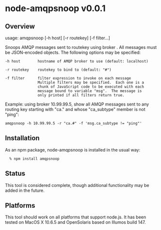 node-amqpsnoop v0.0.1
==============

Overview
--------

usage: amqpsnoop [-h host] [-r routekey] [-f filter...]

Snoops AMQP messages sent to routekey <routekey> using broker <host>.
All messages must be JSON-encoded objects.  The following options may 
be specified:

    -h host        hostname of AMQP broker to use (default: localhost)

    -r routekey    routekey to bind to (default: "#")

    -f filter      filter expression to invoke on each message
                   Multiple filters may be specified.  Each one is a 
                   chunk of JavaScript code to be executed with each 
                   message bound to variable "msg".  The message is 
                   only printed if all filters return true.

Example: using broker 10.99.99.5, show all AMQP messages sent to any 
routing key starting with "ca." and whose "ca_subtype" member is not 
"ping":

    amqpsnoop -h 10.99.99.5 -r "ca.#" -f 'msg.ca_subtype != "ping"'


Installation
------------

As an npm package, node-amqpsnoop is installed in the usual way:

      % npm install amqpsnoop


Status
------

This tool is considered complete, though additional functionality may be added
in the future.


Platforms
---------

This tool should work on all platforms that support node.js.  It has been
tested on MacOS X 10.6.5 and OpenSolaris based on Illumos build 147.
